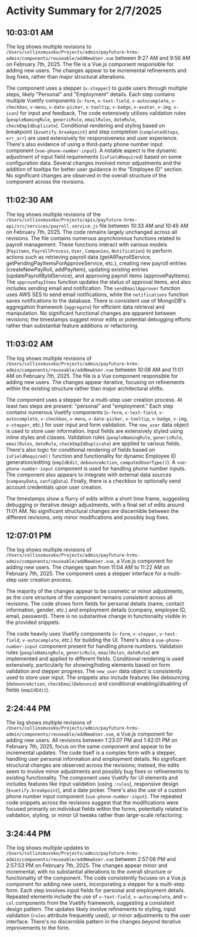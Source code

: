 # Activity Summary for 2/7/2025

## 10:03:01 AM
The log shows multiple revisions to `/Users/collinsmusoko/Projects/admin/payfuture-hrms-admin/components/reuseable/addNewUser.vue` between 9:27 AM and 9:56 AM on February 7th, 2025.  The file is a Vue.js component responsible for adding new users.  The changes appear to be incremental refinements and bug fixes, rather than major structural alterations.

The component uses a stepper (`v-stepper`) to guide users through multiple steps, likely "Personal" and "Employment" details.  Each step contains multiple Vuetify components (`v-form`, `v-text-field`, `v-autocomplete`, `v-checkbox`, `v-menu`, `v-date-picker`, `v-tooltip`, `v-badge`, `v-avatar`, `v-img`, `v-icon`) for input and feedback.  The code extensively utilizes validation rules (`peopleNamingRule`, `genericRule`, `emailRules`, `dateRule`, `checkEmpIdDuplicate`).  Conditional rendering and styling based on breakpoint (`$vuetify.breakpoint`) and step completion (`completedSteps`, `err_arr`) are used extensively for responsiveness and user experience.  There's also evidence of using a third-party phone number input component (`vue-phone-number-input`).  A notable aspect is the dynamic adjustment of input field requirements (`isFieldRequired`) based on some configuration data. Several changes involved minor adjustments and the addition of tooltips for better user guidance in the "Employee ID" section.  No significant changes are observed in the overall structure of the component across the revisions.


## 11:02:30 AM
The log shows multiple revisions of the `/Users/collinsmusoko/Projects/apis/payfuture-hrms-api/src/services/payroll.service.js` file between 10:33 AM and 10:49 AM on February 7th, 2025.  The code remains largely unchanged across all revisions.  The file contains numerous asynchronous functions related to payroll management.  These functions interact with various models (`Payitems`, `PayrollProcess`, `User`, `Companies`, `Notification`)  to perform actions such as retrieving payroll data (getAllPayrollService, getPendingPayItemsForApproveService, etc.), creating new payroll entries (createNewPayRoll, addPayItem), updating existing entries (updatePayrollByIdService), and approving payroll items (approvePayItems).  The `approvePayItems` function updates the status of approval items, and also includes sending email and notification. The `sendEmailApprover` function uses AWS SES to send email notifications, while the `notifications` function saves notifications to the database.  There is consistent use of MongoDB's aggregation framework (`aggregate`) for efficient data retrieval and manipulation.  No significant functional changes are apparent between revisions; the timestamps suggest minor edits or potential debugging efforts rather than substantial feature additions or refactoring.


## 11:03:02 AM
The log shows multiple revisions of `/Users/collinsmusoko/Projects/admin/payfuture-hrms-admin/components/reuseable/addNewUser.vue` between 10:08 AM and 11:01 AM on February 7th, 2025.  The file is a Vue component responsible for adding new users.  The changes appear iterative, focusing on refinements within the existing structure rather than major architectural shifts.

The component uses a stepper for a multi-step user creation process.  At least two steps are present: "personal" and "employment."  Each step contains numerous Vuetify components (`v-form`, `v-text-field`, `v-autocomplete`, `v-checkbox`, `v-menu`, `v-date-picker`, `v-tooltip`, `v-badge`, `v-img`, `v-stepper`, etc.) for user input and form validation.  The `new_user` data object is used to store user information.  Input fields are extensively styled using inline styles and classes.  Validation rules (`peopleNamingRule`, `genericRule`, `emailRules`, `dateRule`, `checkEmpIdDuplicate`) are applied to various fields.  There's also logic for conditional rendering of fields based on `isFieldRequired()` function and functionality for dynamic Employee ID generation/editing (`empIdEdit`, `debounceAction`, `computedUserType()`).  A `vue-phone-number-input` component is used for handling phone number inputs.  The component also appears to integrate with external data sources (`companyData`, `configData`).  Finally, there is a checkbox to optionally send account credentials upon user creation.

The timestamps show a flurry of edits within a short time frame, suggesting debugging or iterative design adjustments, with a final set of edits around 11:01 AM.  No significant structural changes are discernible between the different revisions, only minor modifications and possibly bug fixes.


## 12:07:01 PM
The log shows multiple revisions of `/Users/collinsmusoko/Projects/admin/payfuture-hrms-admin/components/reuseable/addNewUser.vue`, a Vue.js component for adding new users.  The changes span from 11:04 AM to 11:22 AM on February 7th, 2025.  The component uses a stepper interface for a multi-step user creation process.

The majority of the changes appear to be cosmetic or minor adjustments, as the core structure of the component remains consistent across all revisions.  The code shows form fields for personal details (name, contact information, gender, etc.) and employment details (company, employee ID, email, password).  There is no substantive change in functionality visible in the provided snippets.

The code heavily uses Vuetify components (`v-form`, `v-stepper`, `v-text-field`, `v-autocomplete`, etc.) for building the UI.  There's also a `vue-phone-number-input` component present for handling phone numbers.  Validation rules (`peopleNamingRule`, `genericRule`, `emailRules`, `dateRule`) are implemented and applied to different fields.  Conditional rendering is used extensively, particularly for showing/hiding elements based on form validation and stepper progress.  The `new_user` data object is consistently used to store user input.  The snippets also include features like debouncing (`debounceAction`, `checkEmailDebounce`) and conditional enabling/disabling of fields (`empIdEdit`).


## 2:24:44 PM
The log shows multiple revisions of `/Users/collinsmusoko/Projects/admin/payfuture-hrms-admin/components/reuseable/addNewUser.vue`, a Vue.js component for adding new users.  All revisions between 1:23:07 PM and 1:42:01 PM on February 7th, 2025,  focus on the same component and appear to be incremental updates. The code itself is a complex form with a stepper, handling user personal information and employment details.  No significant structural changes are observed across the revisions; instead, the edits seem to involve minor adjustments and possibly bug fixes or refinements to existing functionality. The component uses Vuetify for UI elements and includes features like input validation (using `:rules`), responsive design (`$vuetify.breakpoint`), and a date picker.  There's also the use of a custom phone number input component (`vue-phone-number-input`). The repeated code snippets across the revisions suggest that the modifications were focused primarily on individual fields within the forms, potentially related to validation, styling, or minor UI tweaks rather than large-scale refactoring.


## 3:24:44 PM
The log shows multiple updates to `/Users/collinsmusoko/Projects/admin/payfuture-hrms-admin/components/reuseable/addNewUser.vue` between 2:57:06 PM and 2:57:53 PM on February 7th, 2025.  The changes appear minor and incremental, with no substantial alterations to the overall structure or functionality of the component.  The code consistently focuses on a Vue.js component for adding new users, incorporating a stepper for a multi-step form.  Each step involves input fields for personal and employment details.  Repeated elements include the use of `v-text-field`, `v-autocomplete`, and `v-col` components from the Vuetify framework, suggesting a consistent design pattern.  The updates likely involve refinements to styling, input validation (`rules` attribute frequently used), or minor adjustments to the user interface.  There's no discernible pattern in the changes beyond iterative improvements to the form.
